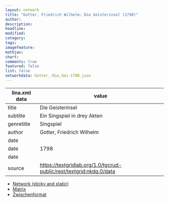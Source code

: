 ```yaml
---
layout: network
title: "Gotter, Friedrich Wilhelm: Die Geisterinsel (1798)"
author:
description:
headline:
modified:
category:
tags:
imagefeature: 
mathjax: 
chart: 
comments: true
featured: false
list: false
networkdata: Gotter_-Die_Gei-1798.json
---
```

lina.xml data  | value
------------- | -------------
title|Die Geisterinsel
subtitle|Ein Singspiel in drey Akten
genretitle|Singspiel
author|Gotter, Friedrich Wilhelm
date|
date|1798
date|
source|https://textgridlab.org/1.0/tgcrud-public/rest/textgrid:nkdq.0/data


* [Network (sticky and static)](/network0008)
* [Matrix](/matrix0008)
* [Zwischenformat](/lina0008 )
